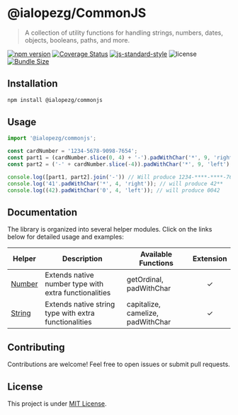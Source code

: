 # @ialopezg/CommonJS

> A collection of utility functions for handling strings, numbers, dates, objects, booleans, paths,
> and more.

[![npm version](https://img.shields.io/npm/v/@ialopezg/commonjs)](https://www.npmjs.com/package/@ialopezg/commonjs)
[![Coverage Status](https://coveralls.io/repos/github/ialopezg/CommonJS/badge.svg?branch=main)](https://coveralls.io/github/ialopezg/CommonJS?branch=main)
[![js-standard-style](https://img.shields.io/badge/code%20style-standard-brightgreen.svg)](http://standardjs.com)
![license](https://img.shields.io/npm/l/@ialopezg/commonjs)
[![Bundle Size](https://img.shields.io/bundlephobia/min/@ialopezg/commonjs)](https://bundlephobia.com/result?p=my-awesome-lib)

## Installation

```bash
npm install @ialopezg/commonjs
```

## Usage

```javascript
import '@ialopezg/commonjs';

const cardNumber = '1234-5678-9098-7654';
const part1 = (cardNumber.slice(0, 4) + '-').padWithChar('*', 9, 'right');
const part2 = ('-' + cardNumber.slice(-4)).padWithChar('*', 9, 'left');

console.log([part1, part2].join('-')) // Will produce 1234-****-****-7654
console.log('41'.padWithChar('*', 4, 'right')); // will produce 42**
console.log((42).padWithChar('0', 4, 'left')); // will produce 0042
```

## Documentation

The library is organized into several helper modules. Click on the links below for detailed usage
and examples:

| Helper                           | Description                                           | Available Functions               | Extension |
|----------------------------------|-------------------------------------------------------|-----------------------------------|:---------:|
| [Number](docs/helpers/number.md) | Extends native number type with extra functionalities | getOrdinal, padWithChar           |  &check;  |
| [String](docs/helpers/string.md) | Extends native string type with extra functionalities | capitalize, camelize, padWithChar |  &check;  |

## Contributing

Contributions are welcome! Feel free to open issues or submit pull requests.

## License

This project is under [MIT License](LICENSE).
